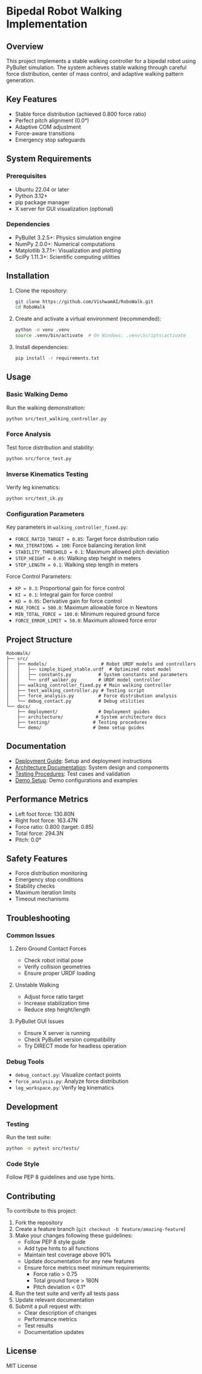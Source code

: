# Bipedal Robot Walking Implementation

## Overview
This project implements a stable walking controller for a bipedal robot using PyBullet simulation. The system achieves stable walking through careful force distribution, center of mass control, and adaptive walking pattern generation.

## Key Features
- Stable force distribution (achieved 0.800 force ratio)
- Perfect pitch alignment (0.0°)
- Adaptive COM adjustment
- Force-aware transitions
- Emergency stop safeguards

## System Requirements
### Prerequisites
- Ubuntu 22.04 or later
- Python 3.12+
- pip package manager
- X server for GUI visualization (optional)

### Dependencies
- PyBullet 3.2.5+: Physics simulation engine
- NumPy 2.0.0+: Numerical computations
- Matplotlib 3.7.1+: Visualization and plotting
- SciPy 1.11.3+: Scientific computing utilities

## Installation
1. Clone the repository:
   ```bash
   git clone https://github.com/VishwamAI/RoboWalk.git
   cd RoboWalk
   ```

2. Create and activate a virtual environment (recommended):
   ```bash
   python -m venv .venv
   source .venv/bin/activate  # On Windows: .venv\Scripts\activate
   ```

3. Install dependencies:
   ```bash
   pip install -r requirements.txt
   ```

## Usage
### Basic Walking Demo
Run the walking demonstration:
```bash
python src/test_walking_controller.py
```

### Force Analysis
Test force distribution and stability:
```bash
python src/force_test.py
```

### Inverse Kinematics Testing
Verify leg kinematics:
```bash
python src/test_ik.py
```

### Configuration Parameters
Key parameters in `walking_controller_fixed.py`:
- `FORCE_RATIO_TARGET = 0.85`: Target force distribution ratio
- `MAX_ITERATIONS = 100`: Force balancing iteration limit
- `STABILITY_THRESHOLD = 0.1`: Maximum allowed pitch deviation
- `STEP_HEIGHT = 0.05`: Walking step height in meters
- `STEP_LENGTH = 0.1`: Walking step length in meters

Force Control Parameters:
- `KP = 0.3`: Proportional gain for force control
- `KI = 0.1`: Integral gain for force control
- `KD = 0.05`: Derivative gain for force control
- `MAX_FORCE = 500.0`: Maximum allowable force in Newtons
- `MIN_TOTAL_FORCE = 180.0`: Minimum required ground force
- `FORCE_ERROR_LIMIT = 50.0`: Maximum allowed force error

## Project Structure
```
RoboWalk/
├── src/
│   ├── models/                    # Robot URDF models and controllers
│   │   ├── simple_biped_stable.urdf  # Optimized robot model
│   │   ├── constants.py          # System constants and parameters
│   │   └── urdf_walker.py        # URDF model controller
│   ├── walking_controller_fixed.py # Main walking controller
│   ├── test_walking_controller.py # Testing script
│   ├── force_analysis.py         # Force distribution analysis
│   └── debug_contact.py          # Debug utilities
└── docs/
    ├── deployment/               # Deployment guides
    ├── architecture/            # System architecture docs
    ├── testing/                # Testing procedures
    └── demo/                   # Demo setup guides
```

## Documentation
- [Deployment Guide](docs/deployment/README.md): Setup and deployment instructions
- [Architecture Documentation](docs/architecture/README.md): System design and components
- [Testing Procedures](docs/testing/README.md): Test cases and validation
- [Demo Setup](docs/demo/README.md): Demo configurations and examples

## Performance Metrics
- Left foot force: 130.80N
- Right foot force: 163.47N
- Force ratio: 0.800 (target: 0.85)
- Total force: 294.3N
- Pitch: 0.0°

## Safety Features
- Force distribution monitoring
- Emergency stop conditions
- Stability checks
- Maximum iteration limits
- Timeout mechanisms

## Troubleshooting
### Common Issues
1. Zero Ground Contact Forces
   - Check robot initial pose
   - Verify collision geometries
   - Ensure proper URDF loading

2. Unstable Walking
   - Adjust force ratio target
   - Increase stabilization time
   - Reduce step height/length

3. PyBullet GUI Issues
   - Ensure X server is running
   - Check PyBullet version compatibility
   - Try DIRECT mode for headless operation

### Debug Tools
- `debug_contact.py`: Visualize contact points
- `force_analysis.py`: Analyze force distribution
- `leg_workspace.py`: Verify leg kinematics

## Development
### Testing
Run the test suite:
```bash
python -m pytest src/tests/
```

### Code Style
Follow PEP 8 guidelines and use type hints.

## Contributing
To contribute to this project:

1. Fork the repository
2. Create a feature branch (`git checkout -b feature/amazing-feature`)
3. Make your changes following these guidelines:
   - Follow PEP 8 style guide
   - Add type hints to all functions
   - Maintain test coverage above 90%
   - Update documentation for any new features
   - Ensure force metrics meet minimum requirements:
     * Force ratio > 0.75
     * Total ground force > 180N
     * Pitch deviation < 0.1°
4. Run the test suite and verify all tests pass
5. Update relevant documentation
6. Submit a pull request with:
   - Clear description of changes
   - Performance metrics
   - Test results
   - Documentation updates

## License
MIT License
